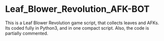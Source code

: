 # Leaf_Blower_Revolution_AFK-BOT
This is a Leaf Blower Revolution game script, that collects leaves and AFKs. Its coded fully in Python3, and in one compact script. Also, the code is partially commented.
